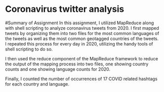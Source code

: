 # Coronavirus twitter analysis

#Summary of Assignment 
In this assignment, I utilized MapReduce along with shell scripting to analyze 
coronavirus tweets from 2020. I first mapped tweets by organizing them into two files for the most common 
languages of the tweets as well as the most common geotagged countries of the tweets. I repeated this process
for every day in 2020, utilizing the handy tools of shell scripting to do so. 

I then used the reduce component of the MapReduce framework to reduce the output of the mapping process into two 
files, one showing country counts and one showing language counts for 2020. 

Finally, I counted the number of occurrences of 17 COVID related hashtags for each country and language.  
